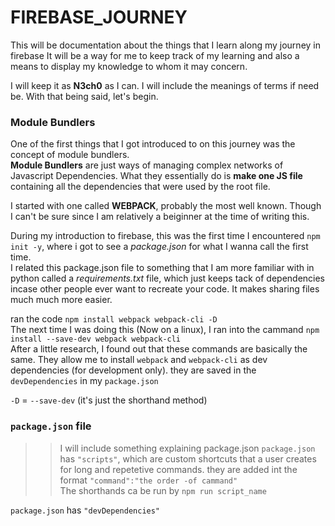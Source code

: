 # FIREBASE_JOURNEY
This will be documentation about the things that I learn along my journey in firebase
It will be a way for me to keep track of my learning and also a means to display my knowledge to whom it may concern.

I will keep it as **N3ch0** as I can. I will include the meanings of terms if need be. With that being said, let's begin.

### Module Bundlers
One of the first things that I got introduced to on this journey was the concept of module bundlers.<br>
**Module Bundlers** are just ways of managing complex networks of Javascript Dependencies. What they essentially do is **make one JS file** containing all the dependencies that were used by the root file.

I started with one called **WEBPACK**, probably the most well known. Though I can't be sure since I am relatively a beiginner at the time of writing this.

During my introduction to firebase, this was the first time I encountered `npm init -y`, where i got to see a *package.json* for what I wanna call the first time. <br>
I related this package.json file to something that I am more familiar with in python called a *requirements.txt* file, which just keeps tack of dependencies incase other people ever want to recreate your code. It makes sharing files much much more easier.


ran the code `npm install webpack webpack-cli -D`<br>
The next time I was doing this (Now on a linux), I ran into the cammand `npm install --save-dev webpack webpack-cli`<br>
After a little research, I found out that these commands are basically the same. They allow me to install `webpack` and `webpack-cli` as dev dependencies (for development only). they are saved in the `devDependencies` in my `package.json`

`-D` = `--save-dev` (it's just the shorthand method)

### `package.json` file

>>I will include something explaining package.json
`package.json` has `"scripts"`, which are custom shortcuts that a user creates for long and repetetive commands. they are added int the format `"command":"the order -of cammand"`<br>
The shorthands ca be run by `npm run script_name`

`package.json` has `"devDependencies"`